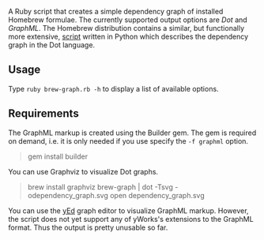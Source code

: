A Ruby script that creates a simple dependency graph of installed Homebrew formulae. The currently supported output options are *Dot* and *GraphML*. The Homebrew distribution contains a similar, but functionally more extensive, [script][1] written in Python which describes the dependency graph in the Dot language.

## Usage
Type `ruby brew-graph.rb -h` to display a list of available options.
        
## Requirements
The GraphML markup is created using the Builder gem. The gem is required on demand, i.e. it is only needed if you use specify the `-f graphml` option.
> gem install builder

You can use Graphviz to visualize Dot graphs.
> brew install graphviz
> brew-graph | dot -Tsvg -odependency_graph.svg
> open dependency_graph.svg

You can use the [yEd][2] graph editor to visualize GraphML markup. However, the script does not yet support any of yWorks's extensions to the GraphML format. Thus the output is pretty unusable so far.

[1]: https://github.com/mxcl/homebrew/blob/master/Library/Contributions/examples/brew-graph
[2]: http://www.yworks.com/en/products_yed_about.html